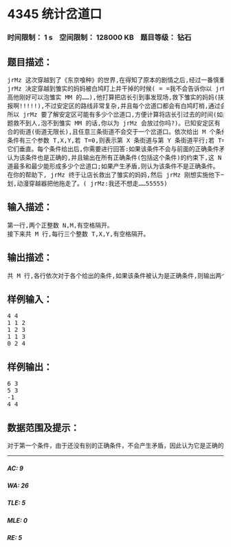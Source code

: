 # 4345 统计岔道口   
### 时间限制： 1 s&nbsp;&nbsp;&nbsp;&nbsp;空间限制： 128000 KB&nbsp;&nbsp;&nbsp;&nbsp;题目等级： 钻石  
## 题目描述：  

<pre>
jrMz 这次穿越到了《东京喰种》的世界,在得知了原本的剧情之后,经过一番慎重的考虑,  
jrMz 决定穿越到雏实的妈妈被白鸠盯上并干掉的时候( = =我不会告诉你以 jrMz 一米五的身  
高他刚好可以泡雏实 MM 的……),他打算把店长引到事发现场,救下雏实的妈妈(挟恩图  
报啊!!!!!),不过安定区的路线非常复杂,并且每个岔道口都会有白鸠盯梢,通过会很麻烦,  
所以 jrMz 要了解安定区可能有多少个岔道口,方便计算将店长引过去的时间(如果出了问  
题救不到人,泡不到雏实 MM 的话,你以为 jrMz 会放过你吗?)。已知安定区有 N 条不重  
合的街道(街道无限长),且任意三条街道不会交于一个岔道口。依次给出 M 个条件,每个  
条件有三个参数 T,X,Y,若 T=0,则表示第 X 条街道与第 Y 条街道平行;若 T=1,则表示  
它们垂直。每个条件给出后,你需要进行回答:如果该条件不会与前面的正确条件矛盾,则  
认为该条件也是正确的,并且输出在所有正确条件(包括这个条件)的约束下,这 N 条街  
道最多和最少能形成多少个岔道口;如果产生矛盾,则认为该条件不是正确条件。  
在你的帮助下, jrMz 终于让店长救出了雏实的妈妈,然后 jrMz 刚想实施他下一个邪恶的计  
划,动漫穿越器把他拖走了。( jrMz:我还不想走……55555)
</pre>
  
  
## 输入描述：  

<pre>
第一行,两个正整数 N,M,有空格隔开。  
接下来共 M 行,每行三个整数 T,X,Y,有空格隔开。
</pre>
  
  
## 输出描述：  

<pre>
共 M 行,各行依次对于各个给出的条件,如果该条件被认为是正确条件,则输出两个数,分别为这 N 条直线形成的交点数的最大值和最小值,有空格隔开;否则, 该行仅有一个数-1。
</pre>
  
  
## 样例输入：  

<pre>
4 4  
1 1 2  
1 2 3  
1 1 3  
0 2 4
</pre>
  
  
## 样例输出：  

<pre>
6 3  
5 3  
-1  
4 4
</pre>
  
  
## 数据范围及提示：  

<pre>
对于第一个条件，由于还没有别的正确条件，不会产生矛盾，因此认为它是正确的。此时交点最多（ 6 个）的情况：交点最少（ 3 个）的情况：对于第二个条件，不会与第一个条件产生矛盾，因此认为它是正确条件，并且能得到第 1条直线与第 3 条直线是平行的。则此时交点最多（ 5 个）的情况：交点最少（ 3 个）的情况：对于第三个条件，因为已经能够推理出第 1 条直线与第 3 条直线平行，它们不可能同时垂直，产生矛盾，因此不认为这个条件是正确的。对于第四个条件，它不会与前面的正确条件产生矛盾，认为它是正确的。这时四条街道形成的交点只能是 4 个：数据范围：
</pre>
  
  
***  

##### AC: 9  
##### WA: 26  
##### TLE: 5  
##### MLE: 0  
##### RE: 5  
